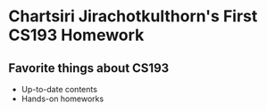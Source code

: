 # Chartsiri Jirachotkulthorn's First CS193 Homework

## Favorite things about CS193
- Up-to-date contents
- Hands-on homeworks
